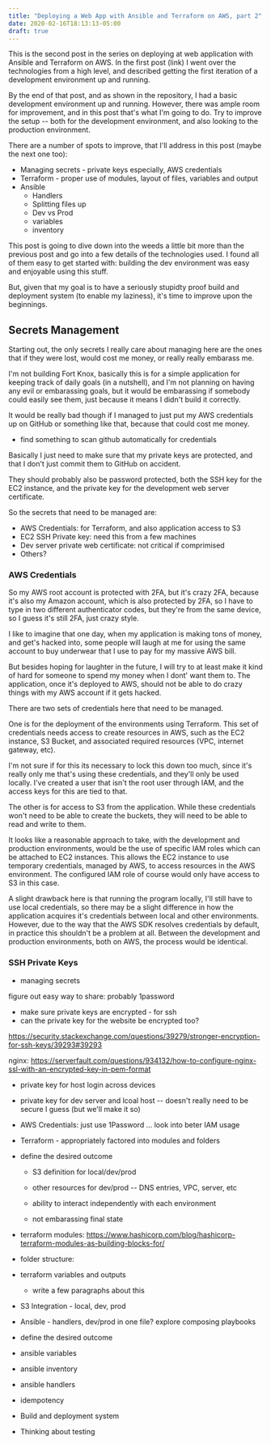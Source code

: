 ```yaml
---
title: "Deploying a Web App with Ansible and Terraform on AWS, part 2"
date: 2020-02-16T18:13:13-05:00
draft: true
---
```



This is the second post in the series on deploying at web application
with Ansible and Terraform on AWS.  In the first post (link) I went
over the technologies from a high level, and described getting the
first iteration of a development environment up and running.

By the end of that post, and as shown in the repository, I had a basic
development environment up and running.  However, there was ample room
for improvement, and in this post that's what I'm going to do.  Try to
improve the setup -- both for the development environment, and also
looking to the production environment.

There are a number of spots to improve, that I'll address in this post
(maybe the next one too):

* Managing secrets - private keys especially, AWS credentials
* Terraform - proper use of modules, layout of files, variables and
  output
* Ansible
  * Handlers
  * Splitting files up
  * Dev vs Prod
  * variables
  * inventory

This post is going to dive down into the weeds a little bit more than
the previous post and go into a few details of the technologies used.
I found all of them easy to get started with: building the dev
environment was easy and enjoyable using this stuff.

But, given that my goal is to have a seriously stupidty proof build
and deployment system (to enable my laziness), it's time to improve
upon the beginnings.

## Secrets Management

Starting out, the only secrets I really care about managing here are
the ones that if they were lost, would cost me money, or really really
embarass me.

I'm not building Fort Knox, basically this is for a simple application
for keeping track of daily goals (in a nutshell), and I'm not planning
on having any evil or embarassing goals, but it would be embarassing
if somebody could easily see them, just because it means I didn't
build it correctly.

It would be really bad though if I managed to just put my AWS
credentials up on GitHub or something like that, because that could
cost me money.

- find something to scan github automatically for credentials

Basically I just need to make sure that my private keys are protected,
and that I don't just commit them to GitHub on accident.

They should probably also be password protected, both the SSH key for
the EC2 instance, and the private key for the development web server
certificate.

So the secrets that need to be managed are:

* AWS Credentials: for Terraform, and also application access to S3
* EC2 SSH Private key: need this from a few machines
* Dev server private web certificate: not critical if comprimised
* Others?

### AWS Credentials

So my AWS root account is protected with 2FA, but it's crazy 2FA,
because it's also my Amazon account, which is also protected by 2FA,
so I have to type in two different authenticator codes, but they're
from the same device, so I guess it's still 2FA, just crazy style.

I like to imagine that one day, when my application is making tons of
money, and get's hacked into, some people will laugh at me for using
the same account to buy underwear that I use to pay for my massive AWS
bill.

But besides hoping for laughter in the future, I will try to at least
make it kind of hard for someone to spend my money when I dont' want
them to.  The application, once it's deployed to AWS, should not be
able to do crazy things with my AWS account if it gets hacked.

There are two sets of credentials here that need to be managed.

One is for the deployment of the environments using Terraform.  This
set of credentials needs access to create resources in AWS, such as
the EC2 instance, S3 Bucket, and associated required resources (VPC,
internet gateway, etc).

I'm not sure if for this its necessary to lock this down too much,
since it's really only me that's using these credentials, and they'll
only be used locally.  I've created a user that isn't the root user
through IAM, and the access keys for this are tied to that.

The other is for access to S3 from the application.  While these
credentials won't need to be able to create the buckets, they will
need to be able to read and write to them.

It looks like a reasonable approach to take, with the development and
production environments, would be the use of specific IAM roles which
can be attached to EC2 instances.  This allows the EC2 instance to use
temporary credentials, managed by AWS, to access resources in the AWS
environment.  The configured IAM role of course would only have access
to S3 in this case.

A slight drawback here is that running the program locally, I'll still
have to use local credentials, so there may be a slight difference in
how the application acquires it's credentials between local and other
environments.  However, due to the way that the AWS SDK resolves
credentials by default, in practice this shouldn't be a problem at
all.  Between the development and production environments, both on
AWS, the process would be identical.

### SSH Private Keys



















* managing secrets

figure out easy way to share: probably 1password

- make sure private keys are encrypted - for ssh
- can the private key for the website be encrypted too?

https://security.stackexchange.com/questions/39279/stronger-encryption-for-ssh-keys/39293#39293

nginx:
https://serverfault.com/questions/934132/how-to-configure-nginx-ssl-with-an-encrypted-key-in-pem-format



- private key for host login across devices
- private key for dev server and lcoal host -- doesn't really need to be secure I guess (but we'll make it so)

- AWS Credentials: just use 1Password ... look into beter IAM usage



* Terraform - appropriately factored into modules and folders

- define the desired outcome

   - S3 definition for local/dev/prod
   - other resources for dev/prod -- DNS entries, VPC, server, etc

   - ability to interact independently with each environment
   - not embarassing final state

- terraform modules: https://www.hashicorp.com/blog/hashicorp-terraform-modules-as-building-blocks-for/

- folder structure:

- terraform variables and outputs

  - write a few paragraphs about this
  

* S3 Integration - local, dev, prod

* Ansible - handlers, dev/prod in one file? explore composing playbooks

- define the desired outcome

- ansible variables
- ansible inventory
- ansible handlers
- idempotency



* Build and deployment system

* Thinking about testing

